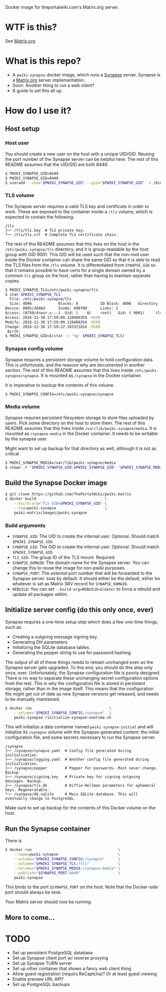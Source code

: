 Docker image for theportalwiki.com's Matrix.org server.

# WTF is this?

See [Matrix.org].

# What is this repo?

* A `pwiki-synapse` docker image, which runs a [Synapse] server. Synapse is a [Matrix.org] server implementation.
* Soon: Another thing to run a web client?
* A guide to set this all up.

# How do I use it?

## Host setup

### Host user

You should create a new user on the host with a unique UID/GID. Reusing the port number of the Synapse server can be helpful here. The rest of this README assumes that the UID/GID are both 8449.

```bash
$ PWIKI_SYNAPSE_UID=8449
$ PWIKI_SYNAPSE_GID=8449
$ useradd --uid="$PWIKI_SYNAPSE_UID" --gid="$PWIKI_SYNAPSE_GID" -s /bin/false -d / -M pwiki-synapse
```

### TLS volume

The Synapse server requires a valid TLS key and certificate in order to work. These are exposed to the container inside a `/tls` volume, which is expected to contain the following:

```
/tls
├── /tls/tls.key  # TLS private key.
└── /tls/tls.crt  # Complete TLS certificate chain.
```

The rest of this README assumes that this lives on the host in the `/etc/pwiki-synapse/tls` directory, and it is group-readable by the host group with GID 9001.
This GID will be used such that the non-root user inside the Docker container can share the same GID so that it is able to read the TLS files from the `/tls` volume. It is differentiated from `SYNAPSE_GID` so that it remains possible to have certs for a single domain owned by a common `tls` group on the host, rather than having to maintain separate copies.

```bash
$ PWIKI_SYNAPSE_TLS=/etc/pwiki-synapse/tls
$ stat $PWIKI_SYNAPSE_TLS
  File: /etc/pwiki-synapse/tls
  Size: 4096            Blocks: 8          IO Block: 4096   directory
Device: 800h/2048d      Inode: 690709      Links: 2
Access: (0750/drwxr-x---)  Uid: (    0/    root)   Gid: ( 9001/     tls)
Access: 2016-12-30 17:59:09.120460354 -0500
Modify: 2016-12-30 17:59:09.120460354 -0500
Change: 2016-12-30 17:59:22.193321816 -0500
 Birth: -
$ PWIKI_SYNAPSE_GID=$(stat -c '%g' $PWIKI_SYNAPSE_TLS)
```

### Synapse config volume

Synapse requires a persistent storage volume to hold configuration data. This is unfortunate, and the reasosn why are documented in another section. The rest of this README assumes that this lives inside `/etc/pwiki-synapse/synapse`. It is mounted as `/synapse` in the Docker container.

It is imperative to backup the contents of this volume.

```bash
$ PWIKI_SYNAPSE_CONFIG=/etc/pwiki-synapse/synapse
```

### Media volume

Synapse requires persistent filesystem storage to store files uploaded by users. Pick some directory on the host to store them. The rest of this README assumes that this lives inside `/var/lib/pwiki-synapse/media`. It is mounted as `/synapse-media` in the Docker container. It needs to be writable by the synapse user.

Might want to set up backup for that directory as well, although it is not as critical.

```bash
$ PWIKI_SYNAPSE_MEDIA=/var/lib/pwiki-synapse/media
$ chown -R "$PWIKI_SYNAPSE_UID:$PWIKI_SYNAPSE_GID" "$PWIKI_SYNAPSE_MEDIA"
```

## Build the Synapse Docker image

```bash
$ git clone https://github.com/ThePortalWiki/pwiki-matrix
$ docker build                               \
    --build-arg="TLS_GID=$PWIKI_SYNAPSE_GID" \
    --tag=pwiki-synapse                      \
    pwiki-matrix/images/pwiki-synapse
```

### Build arguments

* `SYNAPSE_UID`: The UID to create the internal user. Optional. Should match `$PWIKI_SYNAPSE_UID`.
* `SYNAPSE_GID`: The GID to create the internal user. Optional. Should match `$PWIKI_SYNAPSE_GID`.
* `TLS_GID`: The group ID of the TLS mount. Required.
* `SYNAPSE_DOMAIN`: The domain name for the Synapse server. You can change this to reuse the image for non-pwiki purposes.
* `SYNAPSE_PORT`: The *external* port number that will be forwarded to the Synapse server. `8448` by default. It should either be the default, either be whatever is set as Matrix SRV record for `SYNAPSE_DOMAIN`.
* `REBUILD`: You can set `--build-arg=REBUILD=$(date)` to force a rebuild and update all packages within.

## Initialize server config (do this only once, ever)

Synapse requires a one-time setup step which does a few one-time things, such as:

* Creating a outgoing message signing key.
* Generating DH parameters.
* Initializing the SQLite database tables.
* Generating the pepper string to use for password hashing.

The output of all of these things needs to remain unchanged even as the Synapse server gets upgraded. To this end, you should do this step only once, ever. Unfortunately, the Synapse configuration file is poorly designed. There is no way to separate these unchanging secret configuration options from the rest. This is why the configuration file is stored in persistent storage, rather than in the image itself. This means that the configuration file might get out of date as new Synapse versions get released, and needs to be manually maintained.

```bash
$ docker run                                   \
    --volume="$PWIKI_SYNAPSE_CONFIG:/synapse"  \
    pwiki-synapse /initialize-synapse-onetime.sh
```

This will initialize a data container named `pwiki-synapse-initial` and will initialize its `/synapse` volume with the Synapse-generated content: the initial configuration file, and some secrets necessary to run the Synapse server.

```
/synapse
├── /synapse/synapse.yaml  # Config file generated during initialization.
├── /synapse/logging.yaml  # Another config file generated during initialization.
├── /synapse/pepper        # Pepper for passwords. Must never change. Backup.
├── /synapse/signing.key   # Private key for signing outgoing messages. Backup.
├── /synapse/tls.dh        # Diffie-Hellman parameters for ephemeral keys. Regeneratable.
└── /synapse/db.sqlite     # Main SQLite database. This will eventually change to PostgreSQL.
```

Make sure to set up backup for the contents of this Docker volume on the host.

## Run the Synapse container

There is

```bash
$ docker run                                       \
    --name=pwiki-synapse                           \
    --volume="$PWIKI_SYNAPSE_CONFIG:/synapse"      \
    --volume="$PWIKI_SYNAPSE_TLS:/tls"             \
    --volume="$PWIKI_SYNAPSE_MEDIA:/synapse-media" \
    --publish="$SYNAPSE_PORT:8448"                 \
    pwiki-synapse
```

This binds to the port `$SYNAPSE_PORT` on the host. Note that the Docker-side port should always be `8448`.

Your Matrix server should now be running.

## More to come...

# TODO

* Set up persistent PostgreSQL database
* Set up Synapse client port w/ reverse proxying
* Set up Synapse TURN server
* Set up other container that shows a fancy web client thing
* Allow guest registration (requirs ReCaptcha)? Or at least guest viewing
* Enable preview URL API?
* Set up PostgreSQL backups

[Matrix.org]: https://matrix.org/
[Synapse]: https://github.com/matrix-org/synapse

